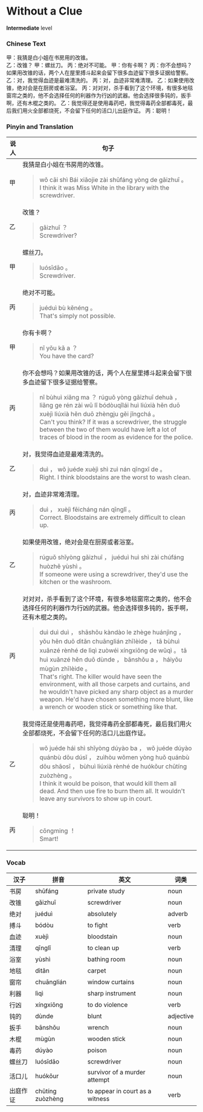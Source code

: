 # Without a Clue
**Intermediate** level
### Chinese Text
甲：我猜是白小姐在书房用的改锥。<br />乙：改锥？
甲：螺丝刀。
丙：绝对不可能。
甲：你有卡啊？
丙：你不会想吗？如果用改锥的话，两个人在屋里搏斗起来会留下很多血迹留下很多证据给警察。
乙：对，我觉得血迹是最难清洗的。
丙：对，血迹非常难清理。
乙：如果使用改锥，绝对会是在厨房或者浴室。
丙：对对对，杀手看到了这个环境，有很多地毯窗帘之类的，他不会选择任何的利器作为行凶的武器。他会选择很多钝的，扳手啊，还有木棍之类的。
乙：我觉得还是使用毒药吧，我觉得毒药全部都毒死，最后我们用火全部都烧死，不会留下任何的活口儿出庭作证。
丙：聪明！

### Pinyin and Translation
|说人|句子|
|----|----|
|甲|我猜是白小姐在书房用的改锥。<blockquote>wǒ cāi shì Bái xiǎojie zài shūfáng yòng de gǎizhuī 。<br />I think it was Miss White in the library with the screwdriver.</blockquote>|
|乙|改锥？<blockquote>gǎizhuī ？<br />Screwdriver?</blockquote>|
|甲|螺丝刀。<blockquote>luósīdāo 。<br />Screwdriver.</blockquote>|
|丙|绝对不可能。<blockquote>juéduì bù kěnéng 。<br />That's simply not possible.</blockquote>|
|甲|你有卡啊？<blockquote>nǐ yǒu kǎ a ？<br />You have the card?</blockquote>|
|丙|你不会想吗？如果用改锥的话，两个人在屋里搏斗起来会留下很多血迹留下很多证据给警察。<blockquote>nǐ bùhuì xiǎng ma ？ rúguǒ yòng gǎizhuī dehuà ， liǎng ge rén zài wū lǐ bódòuqǐlái huì liúxià hěn duō xuèjì liúxià hěn duō zhèngju gěi jǐngchá 。<br />Can't you think? If it was a screwdriver, the struggle between the two of them would have left a lot of traces of blood in the room as evidence for the police.</blockquote>|
|乙|对，我觉得血迹是最难清洗的。<blockquote>duì ， wǒ juéde xuèjì shì zuì nán qīngxǐ de 。<br />Right. I think bloodstains are the worst to wash clean.</blockquote>|
|丙|对，血迹非常难清理。<blockquote>duì ， xuèjì fēicháng nán qīnglǐ 。<br />Correct. Bloodstains are extremely difficult to clean up.</blockquote>|
|乙|如果使用改锥，绝对会是在厨房或者浴室。<blockquote>rúguǒ shǐyòng gǎizhuī ， juéduì huì shì zài chúfáng huòzhě yùshì 。<br />If someone were using a screwdriver, they'd use the kitchen or the washroom.</blockquote>|
|丙|对对对，杀手看到了这个环境，有很多地毯窗帘之类的，他不会选择任何的利器作为行凶的武器。他会选择很多钝的，扳手啊，还有木棍之类的。<blockquote>duì duì duì ， shāshǒu kàndào le zhège huánjìng ， yǒu hěn duō dìtǎn chuānglián zhīlèide ， tā bùhuì xuǎnzé rènhé de lìqì zuòwéi xíngxiōng de wǔqì 。 tā huì xuǎnzé hěn duō dùnde ， bānshǒu a ， háiyǒu mùgùn zhīlèide 。<br />That's right. The killer would have seen the environment, with all those carpets and curtains, and he wouldn't have picked any sharp object as a murder weapon. He'd have chosen something more blunt, like a wrench or wooden stick or something like that.</blockquote>|
|乙|我觉得还是使用毒药吧，我觉得毒药全部都毒死，最后我们用火全部都烧死，不会留下任何的活口儿出庭作证。<blockquote>wǒ juéde hái shì shǐyòng dúyào ba ， wǒ juéde dúyào quánbù dōu dúsǐ ， zuìhòu wǒmen yòng huǒ quánbù dōu shāosǐ ， bùhuì liúxià rènhé de huókǒur chūtíng  zuòzhèng 。<br />I think it would be poison, that would kill them all dead. And then use fire to burn them all. It wouldn't leave any survivors to show up in court.</blockquote>|
|丙|聪明！<blockquote>cōngming ！<br />Smart!</blockquote>|
### Vocab
|汉子|拼音|英文|词类|
|----|----|----|----|
|书房|shūfáng|private study|noun|
|改锥|gǎizhuī|screwdriver|noun|
|绝对|juéduì|absolutely|adverb|
|搏斗|bódòu|to fight|verb|
|血迹|xuèjì|bloodstain|noun|
|清理|qīnglǐ|to clean up|verb|
|浴室|yùshì|bathing room|noun|
|地毯|dìtǎn|carpet|noun|
|窗帘|chuānglián|window curtains|noun|
|利器|lìqì|sharp instrument|noun|
|行凶|xíngxiōng|to do violence|verb|
|钝的|dùnde|blunt|adjective|
|扳手|bānshǒu|wrench|noun|
|木棍|mùgùn|wooden stick|noun|
|毒药|dúyào|poison|noun|
|螺丝刀|luósīdāo|screwdriver|noun|
|活口儿|huókǒur|survivor of a murder attempt|noun|
|出庭作证|chūtíng  zuòzhèng|to appear in court as a witness|verb|